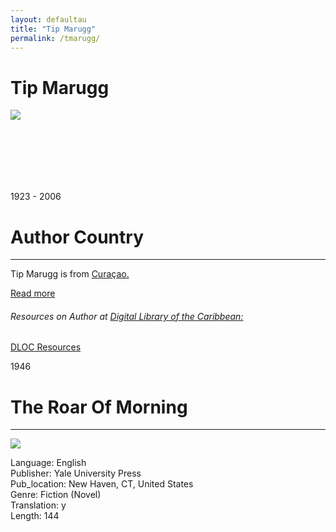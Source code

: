 ```yaml
---
layout: defaultau
title: "Tip Marugg"
permalink: /tmarugg/
---
```

<!-- partial:index.partial.html -->
<div class="content">
    <h1>Tip Marugg</h1>
    <div class="quote">
        <div><img src="https://www.ronslate.com/wp-content/uploads/files/rs4/MaruggPostage.jpeg" class="logo"></div>
    </div>
    <div class="timeline">
        <div style="padding-bottom:100px;"></div>
        <div class="block">
            <div class="date right"><p class="right">1923 - 2006</p></div>
            <div class="dot"></div>
            <div class="left first">
            <div class="author_country">
                <h1>Author Country</h1><hr>
            <div class="aclocation"><p> Tip Marugg is from <a href="{{ site.baseurl }}/44/"> Curaçao.</a></p></div>
              <div class="acreadmore">  <a href="https://en.wikipedia.org/wiki/Tip_Marugg" target="_blank">Read more</a></div>
              <div class="aclocation">  <h6>Resources on Author at <a href="https://dloc.com">Digital Library of the Caribbean:</a></h6></div> 
       <div class="dlocresources"><a href="https://www.dloc.com/UF00099461/00041/images/268" target="_blank">DLOC Resources</a></div>
            </div>
            </div>
        </div>
        <div class="block">
            <div class="date left"><p class="left">1946</p></div>
            <div class="dot"></div>
            <div class="right hide">
                <h1>The Roar Of Morning</h1><hr>
                <p><img src="https://images-na.ssl-images-amazon.com/images/I/41UMYsH-o+L._SX317_BO1,204,203,200_.jpg"></p>
                <p>
                Language: English <br/>
                Publisher: Yale University Press <br/>
                Pub_location:  New Haven, CT, United States <br/>
                Genre: Fiction (Novel) <br/>
		 		Translation: y <br/>
                Length: 144 <br/>   </p>
            </div>
        </div>
        </div>
  <!-- partial -->
<script src='https://cdnjs.cloudflare.com/ajax/libs/jquery/3.1.1/jquery.min.js'></script><script  src="{{ site.baseurl }}/assets/js/authorscript.js"></script>